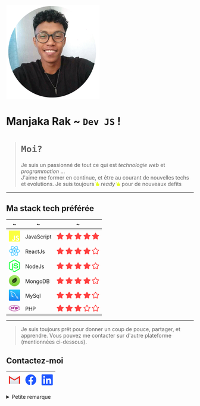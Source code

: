 

![my-profile](img/profil_github.png)

# Manjaka Rak ~ `Dev JS` !

> # `Moi?`
>Je suis un passionné de tout ce qui est *technologie  web* et *programmation* ...  
>J'aime me former en continue, et être au courant de nouvelles techs et evolutions. 
>Je suis toujours ![icon-js](svg/hand-peace.png) *ready* ![icon-js](svg/hand-peace.png) pour de nouveaux defits
___

## Ma stack tech préférée

~ | ~ | ~
--- | --- | ---
![icon-js](svg/js.png) | JavaScript | ![icon-start](svg/star.png) ![icon-start](svg/star.png) ![icon-start](svg/star.png) ![icon-start](svg/star.png) ![icon-start](svg/star.png)
![icon-react](svg/react.png) | ReactJs | ![icon-start](svg/star.png) ![icon-start](svg/star.png) ![icon-start](svg/star.png) ![icon-start](svg/star.png) ![icon-start-empty](svg/star-empty.png)
![icon-node](svg/node-js.png) | NodeJs | ![icon-start](svg/star.png) ![icon-start](svg/star.png) ![icon-start](svg/star.png) ![icon-start](svg/star.png) ![icon-start-empty](svg/star-empty.png)
![icon-mongodb](svg/mongodb.png) | MongoDB | ![icon-start](svg/star.png) ![icon-start](svg/star.png) ![icon-start](svg/star.png) ![icon-start](svg/star.png) ![icon-start-empty](svg/star-empty.png)
![icon-mysql](svg/mysql.png) | MySql | ![icon-start](svg/star.png) ![icon-start](svg/star.png) ![icon-start](svg/star.png) ![icon-start](svg/star.png) ![icon-start-empty](svg/star-empty.png)
![icon-php](svg/php.png) | PHP | ![icon-start](svg/star.png) ![icon-start](svg/star.png) ![icon-start](svg/star.png) ![icon-start-empty](svg/star-empty.png) ![icon-start-empty](svg/star-empty.png)
___


>Je suis toujours prêt pour donner un coup de pouce, partager, et apprendre.
>Vous pouvez me contacter sur d'autre plateforme (mentionnées ci-dessous).

## Contactez-moi
[![gmail](svg/gmail.png)](m3t4r4k@gmail.com)|[![](svg/facebook.png)](https://web.facebook.com/manjaka.rak/)|[![](svg/linkedin.png)](www.linkedin.com/in/manjaka-rak-5b53221bb)
--- | --- | ---
<details>
  <summary>Petite remarque</summary>
  Je suis actuellement à la recherche d'un job en tant que developpeur JavaScript. Si ça vous intérèsse faites-moi signe.
</details>
